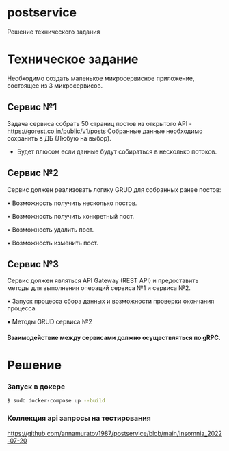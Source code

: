# postservice
Решение технического задания
# Техническое задание
Необходимо создать маленькое микросервисное приложение, состоящее из 3 микросервисов.
## Сервис №1
Задача сервиса собрать 50 страниц постов из открытого API - https://gorest.co.in/public/v1/posts
Собранные данные необходимо сохранить в ДБ (Любую на выбор).
* Будет плюсом если данные будут собираться в несколько потоков.
## Сервис №2
Сервис должен реализовать логику GRUD для собранных ранее постов:

• Возможность получить несколько постов.

• Возможность получить конкретный пост.

• Возможность удалить пост.

• Возможность изменить пост.
## Сервис №3
Сервис должен являться API Gateway (REST API) и предоставить методы для выполнения операций сервиса №1 и сервиса №2.

• Запуск процесса сбора данных и возможности проверки окончания процесса

• Методы GRUD сервиса №2

#### Взаимодействие между сервисами должно осуществляться по gRPC.

# Решение
### Запуск в докере
```bash
$ sudo docker-compose up --build
```
### Коллекция api запросы на тестирования
https://github.com/annamuratov1987/postservice/blob/main/Insomnia_2022-07-20